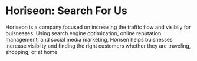 # Horiseon: Search For Us
Horiseon is a company focused on increasing the traffic flow and visibily for buisnesses. Using search engine optimization, online reputation management, and social media marketing, Horisen helps buisnesses increase visibilty and finding the right customers whether they are traveling, shopping, or at home.